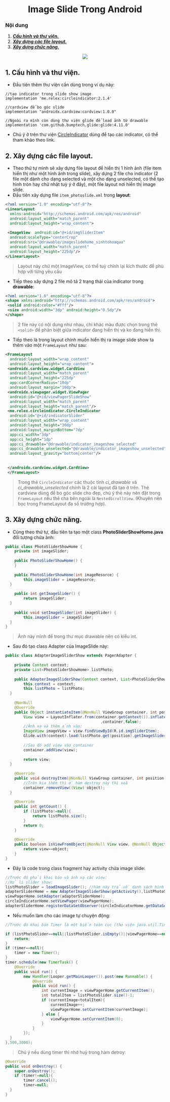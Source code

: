<h1 align="center">Image Slide Trong Android</h1>


### Nội dung
1. [***Cấu hình và thư viện.***](#muc1) 
2. [***Xây dựng các file layout.***](#muc2)
3. [***Xây dựng chức năng.***](#muc3)

<div align="center"><img  src="https://i.imgur.com/81fLj7E.gif"/></div>

<a name="muc1"></a>
## 1. Cấu hình và thư viện.
- Đầu tiên thêm thư viện cần dùng trong ví dụ này:
```
//tạo indicator trong slide show image  
implementation 'me.relex:circleindicator:2.1.4'

//cardview để bo góc slide
implementation "androidx.cardview:cardview:1.0.0"

//Ngoài ra mình còn dùng thư viện glide để load ảnh từ drawable
implementation 'com.github.bumptech.glide:glide:4.11.0'
```
- Chú ý ở trên thư viện [CircleIndicator](https://github.com/ongakuer/CircleIndicator) dùng để tạo các indicator, có thể tham khảo theo link.

<a name="muc2"></a>
## 2. Xây dựng các file layout.
- Theo thứ tự mình sẽ xây dựng file layout để hiển thị 1 hình ảnh (file item hiển thị như một hình ảnh trong slide), xây dựng 2 file cho indicator (2 file một dành cho dạng selected và một cho dạng unselected, có thể tạo hình tròn hay chữ nhật tuỳ ý ở đây), một file layout nơi hiển thị image slide.
- Đầu tiên xây dựng file `item_photoslide.xml` trong **layout**:
```xml
<?xml version="1.0" encoding="utf-8"?>  
<LinearLayout  
  xmlns:android="http://schemas.android.com/apk/res/android"  
  android:layout_width="match_parent"  
  android:layout_height="wrap_content">  
  
 <ImageView  android:id="@+id/imgSliderItem"  
  android:scaleType="centerCrop"  
  android:src="@drawable/imageslidehome_sinhtohoaqua"  
  android:layout_width="match_parent"  
  android:layout_height="225dp"/>  
</LinearLayout>
```
> Layout này chứ một ImageView, có thể tuỳ chỉnh lại kích thước để phù hợp với từng yêu cầu

- Tiếp theo xây dựng 2 file mô tả 2 trạng thái của indicator trong **drawable**:
```xml
<?xml version="1.0" encoding="utf-8"?>  
<shape xmlns:android="http://schemas.android.com/apk/res/android">  
 <solid android:color="#fff"/>  
 <size android:width="3dp" android:height="0.5dp"/>  
</shape>
```
> 2 file này có nội dung như nhau, chỉ khác màu được chọn trong thẻ `<solid>` để phân biệt giữa indicator đang hiển thị và ko đang hiển thị.

- Tiếp theo là trong layout chính muốn hiển thị ra image slide show ta thêm vào một `FrameLayout` như sau:
```xml
<FrameLayout  
  android:layout_width="wrap_content"  
  android:layout_height="wrap_content">  
 <androidx.cardview.widget.CardView
  android:layout_width="match_parent"  
  android:layout_height="225dp"  
  app:cardCornerRadius="10dp"  
  android:layout_margin="10dp">  
 <androidx.viewpager.widget.ViewPager  
  android:id="@+id/viewPagerSlideShow"  
  android:layout_width="match_parent"  
  android:layout_height="match_parent"/>  
 <me.relex.circleindicator.CircleIndicator  
  android:id="@+id/indicatorSlider"  
  android:layout_width="wrap_content"  
  android:layout_height="30dp"  
  android:layout_marginBottom="7dp"  
  app:ci_width="3dp"  
  app:ci_height="1dp"  
  app:ci_drawable="@drawable/indicator_imageshow_selected"  
  app:ci_drawable_unselected="@drawable/indicator_imageshow_unselected"  
  android:layout_gravity="bottom|center"/>  
  
  
 </androidx.cardview.widget.CardView>
 </FrameLayout>
```
> Trong thẻ `CircleIndicator` các thuộc tính *ci_drawable* và *ci_drawable_unselected* chính là 2 cái layout đã tạo ở trên.
> Thẻ cardview dùng để bo góc slide cho đẹp, chú ý thẻ này nên đặt trong `FrameLayout` nếu thẻ cha bên ngoài là `NestedScrollView`. (Khuyên nên bọc trong FrameLayout đa số trường hợp).

<a name="muc3"></a>
## 3. Xây dựng chức năng.

- Cũng theo thứ tự, đầu tiên ta tạo một class **PhotoSliderShowHome.java** đối tượng chứa ảnh:
```java
public class PhotoSliderShowHome {  
    private int imageSlider;  
  
    public PhotoSliderShowHome() {  
    }  
  
    public PhotoSliderShowHome(int imageResorce) {  
        this.imageSlider = imageResorce;  
  }  
  
    public int getImageSlider() {  
        return imageSlider;  
  }  
  
    public void setImageSlider(int imageSlider) {  
        this.imageSlider = imageSlider;  
  }  
}
```
> Ảnh này mình để trong thư mục drawable nên có kiểu int.

- Sau đó tạo class Adapter của ImageSlide này:
```java
public class AdapterImageSliderShow extends PagerAdapter {  
  
    private Context context;  
    private List<PhotoSliderShowHome> listPhoto;  
  
	public AdapterImageSliderShow(Context context, List<PhotoSliderShowHome> listPhoto) {  
        this.context = context;  
		this.listPhoto = listPhoto;  
  }  
  
    @NonNull  
	@Override  
	public Object instantiateItem(@NonNull ViewGroup container, int position) {  
        View view = LayoutInflater.from(container.getContext()).inflate(R.layout.item_show_image_slider  
										  ,container,false);  
		//Ánh xạ và thêm ảnh vào:  
		ImageView imageView = view.findViewById(R.id.imgSliderItem);  
		Glide.with(context).load(listPhoto.get(position).getImageSlider()).into(imageView);  
  
		//Sau đó add view vào container  
		container.addView(view);  
  
		return view;  
  }  
  
    @Override  
    public void destroyItem(@NonNull ViewGroup container, int position, @NonNull Object object) {  
        //Trên kia thêm thì ở hàm destroy này thì xoá
        container.removeView((View) object);  
  }  
  
    @Override  
	public int getCount() {  
        if (listPhoto!=null){  
            return listPhoto.size();  
		}  
        return 0;  
    }  
  
    @Override  
	public boolean isViewFromObject(@NonNull View view, @NonNull Object object) {  
        return view==object;  
    }  
}
```

- Đây là code trong class fragment hay activity chứa image slide:
```java
//Trước đó phải khai báo và ánh xạ các view:
//Xử lí slider show:  
listPhotoSlider = loadImageSlider(); //hàm này trả về danh sách hình ảnh (tự viểt)
adapterSliderHome = new AdapterImageSliderShow(getActivity(),listPhotoSlider);  
viewPagerHome.setAdapter(adapterSliderHome);  
circleIndicatorHome.setViewPager(viewPagerHome);  
adapterSliderHome.registerDataSetObserver(circleIndicatorHome.getDataSetObserver()); //Quan trọng phải có
```

- Nếu muốn làm cho các image tự chuyện động:
```java
//Trước đó khai báo Timer là một biến toàn cục (thư viện java.util.Timer)

if (listPhotoSlider==null||listPhotoSlider.isEmpty()||viewPagerHome==null){  
    return;  
}  
if (timer==null){  
    timer = new Timer();  
}  
timer.schedule(new TimerTask() {  
    @Override  
	public void run() {  
        new Handler(Looper.getMainLooper()).post(new Runnable() {  
            @Override  
			public void run() {  
                int currentImage = viewPagerHome.getCurrentItem();  
				int totalItem = listPhotoSlider.size()-1;  
				if (currentImage<totalItem){  
				    currentImage++;  
				    viewPagerHome.setCurrentItem(currentImage);  
				} else {  
				    viewPagerHome.setCurrentItem(0);  
				}  
			}  
		});  
  }  
},500,3000);
```

> Chú ý nếu dùng timer thì nhớ huỷ trong hàm detroy:
```java
@Override  
public void onDestroy() {  
    super.onDestroy();  
	if (timer!=null){  
        timer.cancel();  
		timer=null;  
  }  
}
```